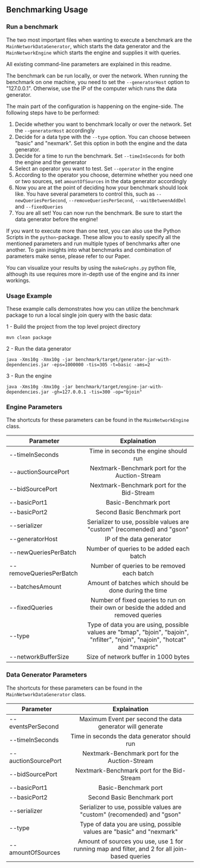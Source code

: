 ## Benchmarking Usage

### Run a benchmark

The two most important files when wanting to execute a benchmark are the
`MainNetworkDataGenerator`, which starts the data generator and the
`MainNetworkEngine` which starts the engine and supplies it with queries.

All existing command-line parameters are explained in this readme.

The benchmark can be run locally, or over the network. When running the benchmark on one machine,
you need to set the `--generatorHost` option to "127.0.0.1". Otherwise, use the IP of the computer which runs the data generator.

The main part of the configuration is happening on the engine-side. The following steps have to be performed:

1. Decide whether you want to benchmark locally or over the network. Set the `--generatorHost` accordingly
2. Decide for a data type with the `--type` option. You can choose between "basic" and "nexmark". Set this option in both the engine and the data generator.
3. Decide for a time to run the benchmark. Set `--timeInSeconds` for both the engine and the generator
4. Select an operator you want to test. Set `--operator` in the engine
5. According to the operator you choose, determine whether you need one or two sources, set `amountOfSources` in the data generator accordingly
6. Now you are at the point of deciding how your benchmark should look like. You have several parameters to control this, such as `--newQueriesPerSecond`, `--removeQueriesPerSecond`, `--waitBetweenAddDel` and `--fixedQueries`
7. You are all set! You can now run the benchmark. Be sure to start the data generator before the engine!

If you want to execute more than one test, you can also use the Python Scripts in the `python`-package. These allow you to easily specify all the mentioned
parameters and run multiple types of benchmarks after one another. To gain insights into what benchmarks and combination of parameters make sense, please
refer to our Paper.

You can visualize your results by using the `makeGraphs.py` python file, although its use requires more in-depth use of the engine and its inner workings.

### Usage Example

These example calls demonstrates how you can utilize the benchmark package to run a local single join query with the basic data:

1 - Build the project from the top level project directory

`mvn clean package`

2 - Run the data generator

`java -Xms10g -Xmx10g -jar benchmark/target/generator-jar-with-dependencies.jar -eps=1000000 -tis=305 -t=basic -ams=2`

3 - Run the engine

`java -Xms10g -Xmx10g -jar benchmark/target/engine-jar-with-dependencies.jar -gh=127.0.0.1 -tis=300 -op="bjoin"`

### Engine Parameters

The shortcuts for these parameters can be found in the `MainNetworkEngine` class.

| Parameter               |                                                          Explaination                                                           |
| ----------------------- | :-----------------------------------------------------------------------------------------------------------------------------: |
| --timeInSeconds         |                                              Time in seconds the engine should run                                              |
| --auctionSourcePort     |                                         Nextmark-Benchmark port for the Auction-Stream                                          |
| --bidSourcePort         |                                           Nextmark-Benchmark port for the Bid-Stream                                            |
| --basicPort1            |                                                      Basic-Benchmark port                                                       |
| --basicPort2            |                                                   Second Basic Benchmark port                                                   |
| --serializer            |                             Serializer to use, possible values are "custom" (recomended) and "gson"                             |
| --generatorHost         |                                                    IP of the data generator                                                     |
| --newQueriesPerBatch    |                                            Number of queries to be added each batch                                             |
| --removeQueriesPerBatch |                                           Number of queries to be removed each batch                                            |
| --batchesAmount         |                                     Amount of batches which should be done during the time                                      |
| --fixedQueries          |                       Number of fixed queries to run on their own or beside the added and removed queries                       |
| --type                  | Type of data you are using, possible values are "bmap", "bjoin", "bajoin", "nfilter", "njoin", "najoin", "hotcat" and "maxpric" |  |
| --networkBufferSize     |                                              Size of network buffer in 1000 bytes                                               |

### Data Generator Parameters

The shortcuts for these parameters can be found in the `MainNetworkDataGenerator` class.

| Parameter           |                                         Explaination                                          |
| ------------------- | :-------------------------------------------------------------------------------------------: |
| --eventsPerSecond   |                   Maximum Event per second the data generator will generate                   |
| --timeInSeconds     |                         Time in seconds the data generator should run                         |
| --auctionSourcePort |                        Nextmark-Benchmark port for the Auction-Stream                         |
| --bidSourcePort     |                          Nextmark-Benchmark port for the Bid-Stream                           |
| --basicPort1        |                                     Basic-Benchmark port                                      |
| --basicPort2        |                                  Second Basic Benchmark port                                  |
| --serializer        |            Serializer to use, possible values are "custom" (recomended) and "gson"            |
| --type              |             Type of data you are using, possible values are "basic" and "nexmark"             |
| --amountOfSources   | Amount of sources you use, use 1 for running map and filter, and 2 for all join-based queries |

